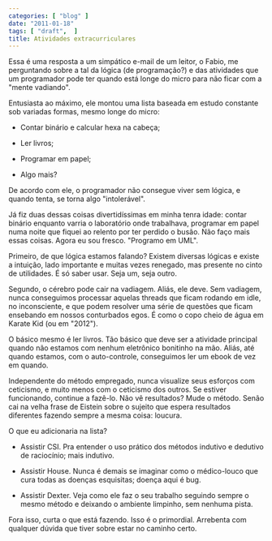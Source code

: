 ```yaml
---
categories: [ "blog" ]
date: "2011-01-18"
tags: [ "draft",  ]
title: Atividades extracurriculares
---
```

Essa é uma resposta a um simpático e-mail de um leitor, o Fabio, me perguntando sobre a tal da lógica (de programação?) e das atividades que um programador pode ter quando está longe do micro para não ficar com a "mente vadiando".

Entusiasta ao máximo, ele montou uma lista baseada em estudo constante sob variadas formas, mesmo longe do micro:

	
  * Contar binário e calcular hexa na cabeça;

	
  * Ler livros;

	
  * Programar em papel;

	
  * Algo mais?

De acordo com ele, o programador não consegue viver sem lógica, e quando tenta, se torna algo "intolerável".

Já fiz duas dessas coisas divertidíssimas em minha tenra idade: contar binário enquanto varria o laboratório onde trabalhava, programar em papel numa noite que fiquei ao relento por ter perdido o busão. Não faço mais essas coisas. Agora eu sou fresco. "Programo em UML".

Primeiro, de que lógica estamos falando? Existem diversas lógicas e existe a intuição, lado importante e muitas vezes renegado, mas presente no cinto de utilidades. É só saber usar. Seja um, seja outro.

Segundo, o cérebro pode cair na vadiagem. Aliás, ele deve. Sem vadiagem, nunca conseguimos processar aquelas threads que ficam rodando em idle, no inconsciente, e que podem resolver uma série de questões que ficam ensebando em nossos conturbados egos. É como o copo cheio de água em Karate Kid (ou em "2012").

O básico mesmo é ler livros. Tão básico que deve ser a atividade principal quando não estamos com nenhum eletrônico bonitinho na mão. Aliás, até quando estamos, com o auto-controle, conseguimos ler um ebook de vez em quando.

Independente do método empregado, nunca visualize seus esforços com ceticismo, e muito menos com o ceticismo dos outros. Se estiver funcionando, continue a fazê-lo. Não vê resultados? Mude o método. Senão cai na velha frase de Eistein sobre o sujeito que espera resultados diferentes fazendo sempre a mesma coisa: loucura.

O que eu adicionaria na lista?

	
  * Assistir CSI. Pra entender o uso prático dos métodos indutivo e dedutivo de raciocínio; mais indutivo.

	
  * Assistir House. Nunca é demais se imaginar como o médico-louco que cura todas as doenças esquisitas; doença aqui é bug.

	
  * Assistir Dexter. Veja como ele faz o seu trabalho seguindo sempre o mesmo método e deixando o ambiente limpinho, sem nenhuma pista.

Fora isso, curta o que está fazendo. Isso é o primordial. Arrebenta com qualquer dúvida que tiver sobre estar no caminho certo.
